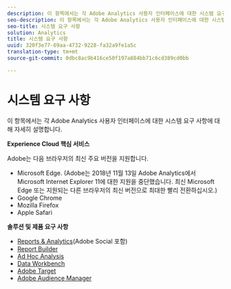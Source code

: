 ```yaml
---
description: 이 항목에서는 각 Adobe Analytics 사용자 인터페이스에 대한 시스템 요구 사항에 대해 자세히 설명합니다.
seo-description: 이 항목에서는 각 Adobe Analytics 사용자 인터페이스에 대한 시스템 요구 사항에 대해 자세히 설명합니다.
seo-title: 시스템 요구 사항
solution: Analytics
title: 시스템 요구 사항
uuid: 320f3e77-69aa-4732-9228-fa32a9fe1a5c
translation-type: tm+mt
source-git-commit: 0dbc8ac9b416ce50f197a884bb71c6cd389cd0bb

---
```



# 시스템 요구 사항

이 항목에서는 각 Adobe Analytics 사용자 인터페이스에 대한 시스템 요구 사항에 대해 자세히 설명합니다.

**Experience Cloud 핵심 서비스**

Adobe는 다음 브라우저의 최신 주요 버전을 지원합니다.

* Microsoft Edge. (Adobe는 2018년 11월 13일 Adobe Analytics에서 Microsoft Internet Explorer 11에 대한 지원을 중단했습니다. 최신 Microsoft Edge 또는 지원되는 다른 브라우저의 최신 버전으로 최대한 빨리 전환하십시오.)
* Google Chrome
* Mozilla Firefox
* Apple Safari

**솔루션 및 제품 요구 사항**

* [Reports &amp; Analytics](https://marketing.adobe.com/resources/help/en_US/sc/user/requirements.html)(Adobe Social 포함)
* [Report Builder](https://marketing.adobe.com/resources/help/en_US/arb/system_requirements.html)
* [Ad Hoc Analysis](https://marketing.adobe.com/resources/help/en_US/dsc/c_sys_reqs.html)
* [Data Workbench](https://marketing.adobe.com/resources/help/en_US/insight/install/c_Data_Workbench_Client_install.html)
* [Adobe Target](https://marketing.adobe.com/resources/help/en_US/target/ov/r_supported_browsers.html)
* [Adobe Audience Manager](https://marketing.adobe.com/resources/help/en_US/aam/c_supported_browsers.html)

